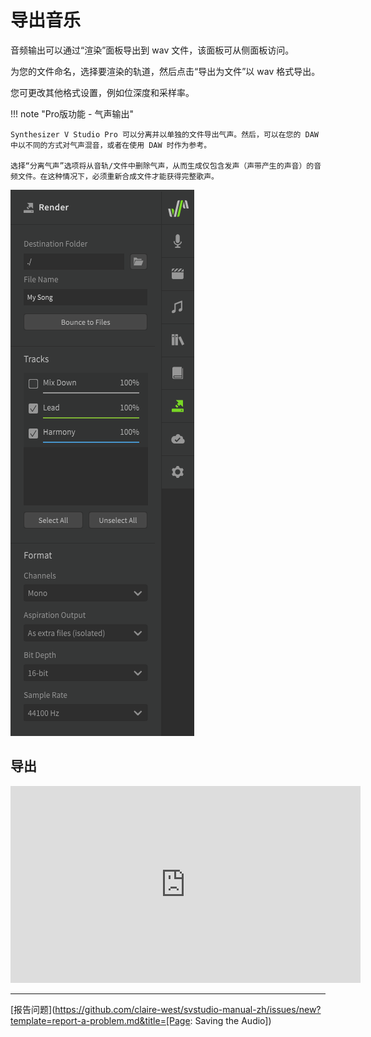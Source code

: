 # 导出音乐

音频输出可以通过“渲染”面板导出到 wav 文件，该面板可从侧面板访问。

为您的文件命名，选择要渲染的轨道，然后点击“导出为文件”以 wav 格式导出。

您可更改其他格式设置，例如位深度和采样率。

!!! note "Pro版功能 - 气声输出"

    Synthesizer V Studio Pro 可以分离并以单独的文件导出气声。然后，可以在您的 DAW 中以不同的方式对气声混音，或者在使用 DAW 时作为参考。

    选择“分离气声”选项将从音轨/文件中删除气声，从而生成仅包含发声（声带产生的声音）的音频文件。在这种情况下，必须重新合成文件才能获得完整歌声。

![创建轨道](../img/quickstart/render.png)

## 导出

<iframe width="560" height="315" src="https://www.youtube-nocookie.com/embed/upBn5tuzBg0" title="YouTube video player" frameborder="0" allowfullscreen></iframe>

---

[报告问题](https://github.com/claire-west/svstudio-manual-zh/issues/new?template=report-a-problem.md&title=[Page: Saving the Audio])